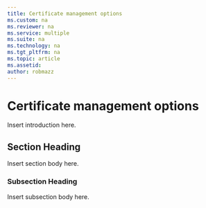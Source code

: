 ```yaml
---
title: Certificate management options
ms.custom: na
ms.reviewer: na
ms.service: multiple
ms.suite: na
ms.technology: na 
ms.tgt_pltfrm: na
ms.topic: article
ms.assetid:  
author: robmazz
---
```

# Certificate management options
Insert introduction here.

## Section Heading
Insert section body here.

### Subsection Heading
Insert subsection body here.

